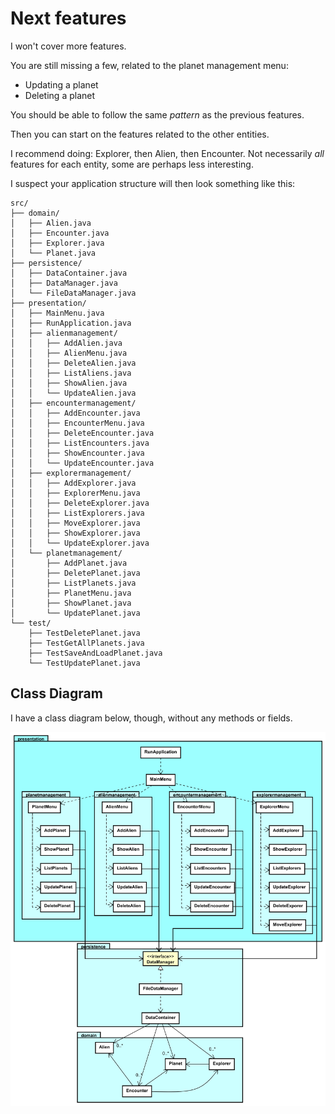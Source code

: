 # Next features

I won't cover more features. 

You are still missing a few, related to the planet management menu:

- Updating a planet
- Deleting a planet

You should be able to follow the same _pattern_ as the previous features.

Then you can start on the features related to the other entities.

I recommend doing: Explorer, then Alien, then Encounter. Not necessarily _all_ features for each entity, some are perhaps less interesting. 

I suspect your application structure will then look something like this:

```
src/
├── domain/
│   ├── Alien.java
│   ├── Encounter.java
│   ├── Explorer.java
│   └── Planet.java
├── persistence/
│   ├── DataContainer.java
│   ├── DataManager.java
│   └── FileDataManager.java
├── presentation/
│   ├── MainMenu.java
│   ├── RunApplication.java
│   ├── alienmanagement/
│   │   ├── AddAlien.java
│   │   ├── AlienMenu.java
│   │   ├── DeleteAlien.java
│   │   ├── ListAliens.java
│   │   ├── ShowAlien.java
│   │   └── UpdateAlien.java
│   ├── encountermanagement/
│   │   ├── AddEncounter.java
│   │   ├── EncounterMenu.java
│   │   ├── DeleteEncounter.java
│   │   ├── ListEncounters.java
│   │   ├── ShowEncounter.java
│   │   └── UpdateEncounter.java
│   ├── explorermanagement/
│   │   ├── AddExplorer.java
│   │   ├── ExplorerMenu.java
│   │   ├── DeleteExplorer.java
│   │   ├── ListExplorers.java
│   │   ├── MoveExplorer.java
│   │   ├── ShowExplorer.java
│   │   └── UpdateExplorer.java
│   └── planetmanagement/
│       ├── AddPlanet.java
│       ├── DeletePlanet.java
│       ├── ListPlanets.java
│       ├── PlanetMenu.java
│       ├── ShowPlanet.java
│       └── UpdatePlanet.java
└── test/
    ├── TestDeletePlanet.java
    ├── TestGetAllPlanets.java
    ├── TestSaveAndLoadPlanet.java
    └── TestUpdatePlanet.java
```

## Class Diagram

I have a class diagram below, though, without any methods or fields.

![cd](Resources/ClassDiagram.svg)